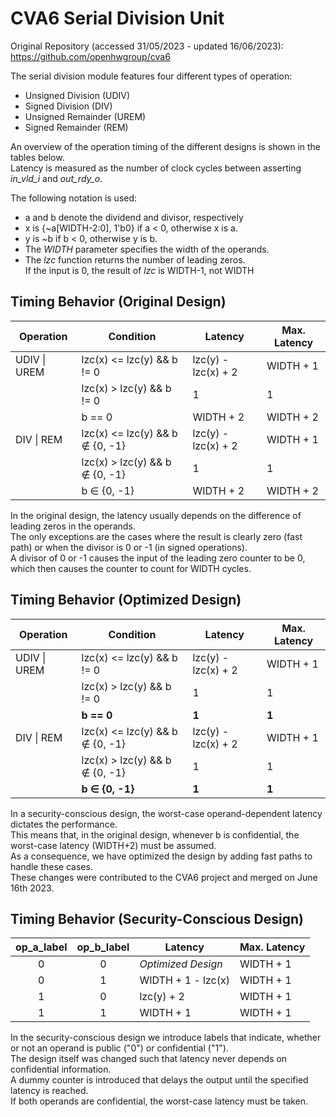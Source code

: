 # CVA6 Serial Division Unit

Original Repository (accessed 31/05/2023 - updated 16/06/2023):  
https://github.com/openhwgroup/cva6

The serial division module features four different types of operation:  
 - Unsigned Division (UDIV)
 - Signed Division (DIV)
 - Unsigned Remainder (UREM)
 - Signed Remainder (REM)

An overview of the operation timing of the different designs is shown in the tables below.  
Latency is measured as the number of clock cycles between asserting *in_vld_i* and *out_rdy_o*.  

The following notation is used:  
 - a and b denote the dividend and divisor, respectively
 - x is {~a[WIDTH-2:0], 1'b0} if a < 0, otherwise x is a.
 - y is ~b if b < 0, otherwise y is b.
 - The *WIDTH* parameter specifies the width of the operands.  
 - The *lzc* function returns the number of leading zeros.  
   If the input is 0, the result of *lzc* is WIDTH-1, not WIDTH


## Timing Behavior (Original Design)

| Operation    | Condition                              | Latency             | Max. Latency |
|--------------|----------------------------------------|---------------------|--------------|
| UDIV \| UREM | lzc(x) <= lzc(y) && b != 0             | lzc(y) - lzc(x) + 2 | WIDTH + 1    |
|              | lzc(x) >  lzc(y) && b != 0             | 1                   | 1            |
|              | b == 0                                 | WIDTH + 2           | WIDTH + 2    |
| DIV \| REM   | lzc(x) <= lzc(y) && b $\notin$ {0, -1} | lzc(y) - lzc(x) + 2 | WIDTH + 1    |
|              | lzc(x) >  lzc(y) && b $\notin$ {0, -1} | 1                   | 1            |
|              | b $\in$ {0, -1}                        | WIDTH + 2           | WIDTH + 2    |

In the original design, the latency usually depends on the difference of leading zeros in the operands.  
The only exceptions are the cases where the result is clearly zero (fast path) or when the divisor is 0 or -1 (in signed operations).  
A divisor of 0 or -1 causes the input of the leading zero counter to be 0, which then causes the counter to count for WIDTH cycles.


## Timing Behavior (Optimized Design)

| Operation    | Condition                              | Latency             | Max. Latency |
|--------------|----------------------------------------|---------------------|--------------|
| UDIV \| UREM | lzc(x) <= lzc(y) && b != 0             | lzc(y) - lzc(x) + 2 | WIDTH + 1    |
|              | lzc(x) >  lzc(y) && b != 0             | 1                   | 1            |
|              | **b == 0**                             | **1**               | **1**        |
| DIV \| REM   | lzc(x) <= lzc(y) && b $\notin$ {0, -1} | lzc(y) - lzc(x) + 2 | WIDTH + 1    |
|              | lzc(x) >  lzc(y) && b $\notin$ {0, -1} | 1                   | 1            |
|              | **b $\in$ {0, -1}**                    | **1**               | **1**        |

In a security-conscious design, the worst-case operand-dependent latency dictates the performance.  
This means that, in the original design, whenever b is confidential, the worst-case latency (WIDTH+2) must be assumed.  
As a consequence, we have optimized the design by adding fast paths to handle these cases.  
These changes were contributed to the CVA6 project and merged on June 16th 2023.


## Timing Behavior (Security-Conscious Design)

| op_a_label | op_b_label | Latency            | Max. Latency |
|:----------:|:----------:|--------------------|--------------|
| 0          | 0          | *Optimized Design* | WIDTH + 1    |
| 0          | 1          | WIDTH + 1 - lzc(x) | WIDTH + 1    |
| 1          | 0          | lzc(y) + 2         | WIDTH + 1    |
| 1          | 1          | WIDTH + 1          | WIDTH + 1    |

In the security-conscious design we introduce labels that indicate, whether or not an operand is public ("0") or confidential ("1").  
The design itself was changed such that latency never depends on confidential information.  
A dummy counter is introduced that delays the output until the specified latency is reached.  
If both operands are confidential, the worst-case latency must be taken.  
